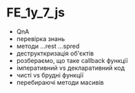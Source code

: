 # FE_1y_7_js

- QnA
- перевірка знань
- методи ...rest ...spred
- деструкткризація об'єктів
- розбераємо, що таке callback функції
- імперативний vs декларативний код
- чисті vs брудні функції
- перебираючі методи масивів
